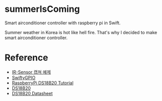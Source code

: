 # summerIsComing
Smart airconditioner controller with raspberry pi in Swift.

Summer weather in Korea is hot like hell fire. That's why I decided to make smart airconditioner controller.


# Reference
- [IR-Sensor 캡쳐 예제](http://support.thingplus.net/ko/help/code-share.html)  
- [SwiftyGPIO](https://github.com/uraimo/SwiftyGPIO)  
- [RaspberryPi DS18B20 Tutorial](http://www.circuitbasics.com/raspberry-pi-ds18b20-temperature-sensor-tutorial/)  
- [DS18B20](http://www.devicemart.co.kr/goods/view?no=1382718)  
- [DS18B20 Datasheet](https://www.elecrow.com/download/DS18B20.pdf)
